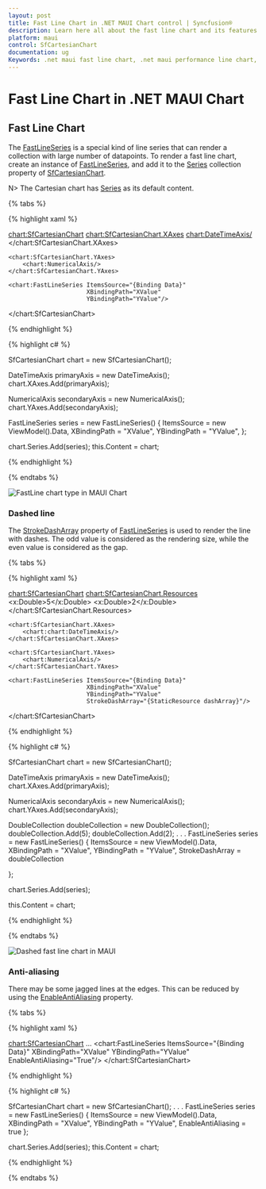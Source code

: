 ```yaml
---
layout: post
title: Fast Line Chart in .NET MAUI Chart control | Syncfusion®
description: Learn here all about the fast line chart and its features in Syncfusion® .NET MAUI Chart (SfCartesianChart) control.
platform: maui
control: SfCartesianChart
documentation: ug
Keywords: .net maui fast line chart, .net maui performance line chart, fast line chart customization .net maui, syncfusion maui fast line chart, cartesian fast line chart maui, cartesian performance line chart maui, .net maui chart fast line visualization.
---
```


# Fast Line Chart in .NET MAUI Chart

## Fast Line Chart

The [FastLineSeries](https://help.syncfusion.com/cr/maui/Syncfusion.Maui.Charts.FastLineSeries.html) is a special kind of line series that can render a collection with large number of datapoints. To render a fast line chart, create an instance of [FastLineSeries](https://help.syncfusion.com/cr/maui/Syncfusion.Maui.Charts.FastLineSeries.html), and add it to the [Series](https://help.syncfusion.com/cr/maui/Syncfusion.Maui.Charts.SfCartesianChart.html#Syncfusion_Maui_Charts_SfCartesianChart_Series) collection property of [SfCartesianChart](https://help.syncfusion.com/cr/maui/Syncfusion.Maui.Charts.SfCartesianChart.html). 

N> The Cartesian chart has [Series](https://help.syncfusion.com/cr/maui/Syncfusion.Maui.Charts.SfCartesianChart.html#Syncfusion_Maui_Charts_SfCartesianChart_Series) as its default content.

{% tabs %}

{% highlight xaml %}

<chart:SfCartesianChart>
    <chart:SfCartesianChart.XAxes>
        <chart:DateTimeAxis/>
    </chart:SfCartesianChart.XAxes>

    <chart:SfCartesianChart.YAxes>
        <chart:NumericalAxis/>
    </chart:SfCartesianChart.YAxes>  
                
    <chart:FastLineSeries ItemsSource="{Binding Data}"
                          XBindingPath="XValue"
                          YBindingPath="YValue"/>
</chart:SfCartesianChart>

{% endhighlight %}

{% highlight c# %}

SfCartesianChart chart = new SfCartesianChart();

DateTimeAxis primaryAxis = new DateTimeAxis();
chart.XAxes.Add(primaryAxis);

NumericalAxis secondaryAxis = new NumericalAxis();
chart.YAxes.Add(secondaryAxis);

FastLineSeries series = new FastLineSeries()
{
    ItemsSource = new ViewModel().Data,
    XBindingPath = "XValue",
    YBindingPath = "YValue",
};

chart.Series.Add(series);
this.Content = chart;

{% endhighlight %}

{% endtabs %}

![FastLine chart type in MAUI Chart](Chart-types-images/maui_fastline_chart.png)

### Dashed line

The [StrokeDashArray](https://help.syncfusion.com/cr/maui/Syncfusion.Maui.Charts.FastLineSeries.html#Syncfusion_Maui_Charts_FastLineSeries_StrokeDashArray) property of [FastLineSeries](https://help.syncfusion.com/cr/maui/Syncfusion.Maui.Charts.FastLineSeries.html) is used to render the line with dashes. The odd value is considered as the rendering size, while the even value is considered as the gap.

{% tabs %}

{% highlight xaml %}

<chart:SfCartesianChart>
    <chart:SfCartesianChart.Resources>
        <DoubleCollection x:Key="dashArray">
            <x:Double>5</x:Double>
            <x:Double>2</x:Double>
        </DoubleCollection>
    </chart:SfCartesianChart.Resources>

    <chart:SfCartesianChart.XAxes>
        <chart:chart:DateTimeAxis/>
    </chart:SfCartesianChart.XAxes>

    <chart:SfCartesianChart.YAxes>
        <chart:NumericalAxis/>
    </chart:SfCartesianChart.YAxes>  

    <chart:FastLineSeries ItemsSource="{Binding Data}"
                          XBindingPath="XValue"
                          YBindingPath="YValue" 
                          StrokeDashArray="{StaticResource dashArray}"/>
</chart:SfCartesianChart>

{% endhighlight %}

{% highlight c# %}

SfCartesianChart chart = new SfCartesianChart();

DateTimeAxis primaryAxis = new DateTimeAxis();
chart.XAxes.Add(primaryAxis);

NumericalAxis secondaryAxis = new NumericalAxis();
chart.YAxes.Add(secondaryAxis);

DoubleCollection doubleCollection = new DoubleCollection();
doubleCollection.Add(5);
doubleCollection.Add(2);
. . .
FastLineSeries series = new FastLineSeries()
{
    ItemsSource = new ViewModel().Data,
    XBindingPath = "XValue",
    YBindingPath = "YValue",
    StrokeDashArray = doubleCollection

};

chart.Series.Add(series);

this.Content = chart;

{% endhighlight %}

{% endtabs %}

![Dashed fast line chart in MAUI](Chart-types-images/maui_dashed_fastline_chart.png)

### Anti-aliasing

There may be some jagged lines at the edges. This can be reduced by using the [EnableAntiAliasing](https://help.syncfusion.com/cr/maui/Syncfusion.Maui.Charts.FastLineSeries.html#Syncfusion_Maui_Charts_FastLineSeries_EnableAntiAliasing) property.

{% tabs %}

{% highlight xaml %}

<chart:SfCartesianChart>
    ...
    <chart:FastLineSeries ItemsSource="{Binding Data}"
                          XBindingPath="XValue"
                          YBindingPath="YValue"
                          EnableAntiAliasing="True"/>
</chart:SfCartesianChart>

{% endhighlight %}

{% highlight c# %}

SfCartesianChart chart = new SfCartesianChart();
. . .
FastLineSeries series = new FastLineSeries()
{
    ItemsSource = new ViewModel().Data,
    XBindingPath = "XValue",
    YBindingPath = "YValue",
    EnableAntiAliasing = true
};

chart.Series.Add(series);
this.Content = chart;

{% endhighlight %}

{% endtabs %}